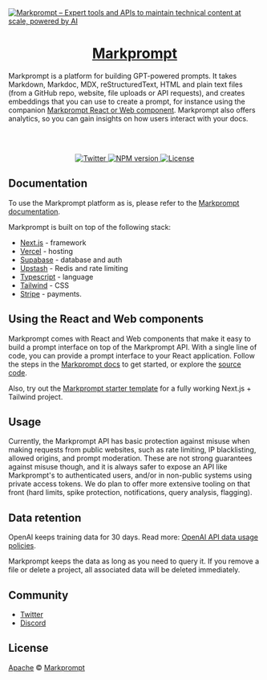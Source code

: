 <a href="https://markprompt.com">
  <img alt="Markprompt – Expert tools and APIs to maintain technical content at scale, powered by AI" src="https://github.com/motifland/markprompt-js/assets/504893/9df7ac5a-1ac3-4b33-9bb3-a146d119ed73">
  <h1 align="center">Markprompt</h1>
</a>

Markprompt is a platform for building GPT-powered prompts. It takes Markdown, Markdoc, MDX, reStructuredText, HTML and plain text files (from a GitHub repo, website, file uploads or API requests), and creates embeddings that you can use to create a prompt, for instance using the companion [Markprompt React or Web component](https://markprompt.com/docs#components). Markprompt also offers analytics, so you can gain insights on how users interact with your docs.

<br />
<br />

<p align="center">
  <a href="https://twitter.com/markprompt">
    <img alt="Twitter" src="https://img.shields.io/twitter/follow/markprompt?style=flat&label=%40markprompt&logo=twitter&color=0bf&logoColor=fff" />
  </a>
  <a aria-label="NPM version" href="https://www.npmjs.com/package/markprompt">
    <img alt="NPM version" src="https://badgen.net/npm/v/markprompt">
  </a>
  <a aria-label="License" href="https://github.com/motifland/markprompt/blob/main/LICENSE">
    <img alt="License" src="https://img.shields.io/badge/License-Apache_2.0-blue.svg">
  </a>
</p>

## Documentation

To use the Markprompt platform as is, please refer to the [Markprompt documentation](https://markprompt.com/docs).

Markprompt is built on top of the following stack:

- [Next.js](https://nextjs.org/) - framework
- [Vercel](https://vercel.com/) - hosting
- [Supabase](https://supabase.com/) - database and auth
- [Upstash](https://upstash.com/) - Redis and rate limiting
- [Typescript](https://www.typescriptlang.org/) - language
- [Tailwind](https://tailwindcss.com/) - CSS
- [Stripe](https://stripe.com/) - payments.

## Using the React and Web components

Markprompt comes with React and Web components that make it easy to build a prompt interface on top of the Markprompt API. With a single line of code, you can provide a prompt interface to your React application. Follow the steps in the [Markprompt docs](https://markprompt.com/docs#components) to get started, or explore the [source code](https://github.com/motifland/markprompt-js).

Also, try out the [Markprompt starter template](https://github.com/motifland/markprompt-starter-template) for a fully working Next.js + Tailwind project.

## Usage

Currently, the Markprompt API has basic protection against misuse when making requests from public websites, such as rate limiting, IP blacklisting, allowed origins, and prompt moderation. These are not strong guarantees against misuse though, and it is always safer to expose an API like Markprompt's to authenticated users, and/or in non-public systems using private access tokens. We do plan to offer more extensive tooling on that front (hard limits, spike protection, notifications, query analysis, flagging).

## Data retention

OpenAI keeps training data for 30 days. Read more: [OpenAI API data usage policies](https://openai.com/policies/api-data-usage-policies).

Markprompt keeps the data as long as you need to query it. If you remove a file or delete a project, all associated data will be deleted immediately.

## Community

- [Twitter](https://twitter.com/markprompt)
- [Discord](https://discord.gg/MBMh4apz6X)

## License

[Apache](./LICENSE) © [Markprompt](https://markprompt.com)
